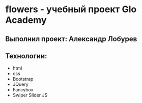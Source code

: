 # flowers - учебный проект Glo Academy
## Выполнил проект: Александр Лобурев
## Технологии:
- html
- css
- Bootstrap
- JQuery
- Fancybox
- Swiper Slider JS
